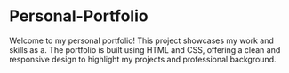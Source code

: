 # Personal-Portfolio
Welcome to my personal portfolio! This project showcases my work and skills as a. The portfolio is built using HTML and CSS, offering a clean and responsive design to highlight my projects and professional background.
